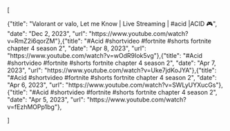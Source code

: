 [
<!-- YOUTUBE:START -->{"title": "Valorant or valo, Let me Know | Live Streaming | #acid |ACID 🎮", "date": "Dec 2, 2023", "url": "https://www.youtube.com/watch?v=RmZ2i6qorZM"},{"title": "#Acid #shortvideo #fortnite #shorts fortnite chapter 4 season 2", "date": "Apr 8, 2023", "url": "https://www.youtube.com/watch?v=wOdR9Iok5vg"},{"title": "#Acid #shortvideo #fortnite #shorts fortnite chapter 4 season 2", "date": "Apr 7, 2023", "url": "https://www.youtube.com/watch?v=Uke7jdKoJYA"},{"title": "#Acid #shortvideo #fortnite #shorts fortnite chapter 4 season 2", "date": "Apr 6, 2023", "url": "https://www.youtube.com/watch?v=SWLyUYXucGs"},{"title": "#Acid #shortvideo #fortnite #shorts fortnite chapter 4 season 2", "date": "Apr 5, 2023", "url": "https://www.youtube.com/watch?v=fEzhMOPp1bg"},<!-- YOUTUBE:END -->
]

